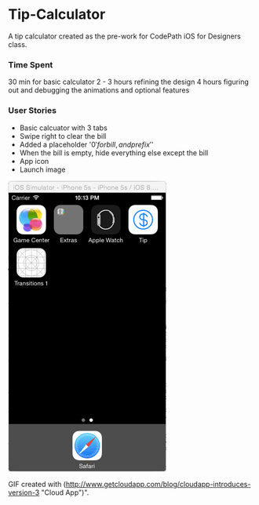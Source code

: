 Tip-Calculator
==============

A tip calculator created as the pre-work for CodePath iOS for Designers class. 

### Time Spent
30 min for basic calculator
2 - 3 hours refining the design
4 hours figuring out and debugging the animations and optional features

### User Stories
* Basic calcuator with 3 tabs
* Swipe right to clear the bill
* Added a placeholder '$0' for bill, and prefix '$'
* When the bill is empty, hide everything else except the bill
* App icon
* Launch image


![Video Walkthrough](Walkthrough.gif)


GIF created with (http://www.getcloudapp.com/blog/cloudapp-introduces-version-3 "Cloud App")".
